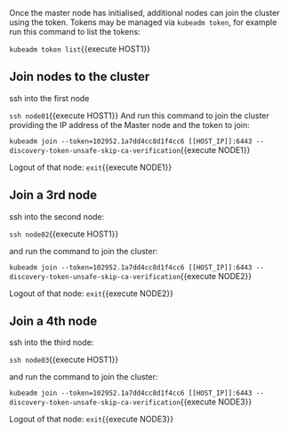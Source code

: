 Once the master node has initialised, additional nodes can join the cluster using the token. Tokens may be managed via `kubeadm token`, for example run this command to list the tokens:

`kubeadm token list`{{execute HOST1}}

## Join nodes to the cluster

ssh into the first node

`ssh node01`{{execute HOST1}}
And run this command to join the cluster providing the IP address of the Master node and the token to join:

`kubeadm join --token=102952.1a7dd4cc8d1f4cc6 [[HOST_IP]]:6443 --discovery-token-unsafe-skip-ca-verification`{{execute NODE1}}

Logout of that node:
`exit`{{execute NODE1}}

## Join a 3rd node

ssh into the second node:

`ssh node02`{{execute HOST1}}

and run the command to join the cluster:

`kubeadm join --token=102952.1a7dd4cc8d1f4cc6 [[HOST_IP]]:6443 --discovery-token-unsafe-skip-ca-verification`{{execute NODE2}}

Logout of that node:
`exit`{{execute NODE2}}

## Join a 4th node

ssh into the third node:

`ssh node03`{{execute HOST1}}

and run the command to join the cluster:

`kubeadm join --token=102952.1a7dd4cc8d1f4cc6 [[HOST_IP]]:6443 --discovery-token-unsafe-skip-ca-verification`{{execute NODE3}}

Logout of that node:
`exit`{{execute NODE3}}
